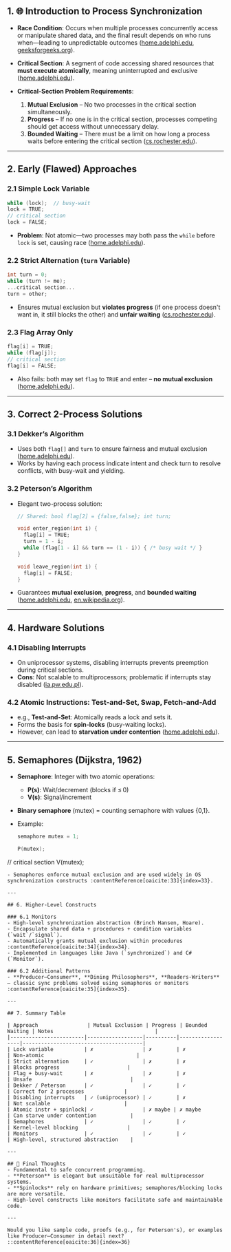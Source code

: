 
## 1. 🌐 Introduction to Process Synchronization

* **Race Condition**: Occurs when multiple processes concurrently access or manipulate shared data, and the final result depends on who runs when—leading to unpredictable outcomes ([home.adelphi.edu][1], [geeksforgeeks.org][2]).
* **Critical Section**: A segment of code accessing shared resources that **must execute atomically**, meaning uninterrupted and exclusive ([home.adelphi.edu][1]).
* **Critical-Section Problem Requirements**:

  1. **Mutual Exclusion** – No two processes in the critical section simultaneously.
  2. **Progress** – If no one is in the critical section, processes competing should get access without unnecessary delay.
  3. **Bounded Waiting** – There must be a limit on how long a process waits before entering the critical section ([cs.rochester.edu][3]).

---

## 2. Early (Flawed) Approaches

### 2.1 Simple Lock Variable

```c
while (lock);  // busy-wait
lock = TRUE;
// critical section
lock = FALSE;
```

* **Problem**: Not atomic—two processes may both pass the `while` before `lock` is set, causing race ([home.adelphi.edu][1]).

### 2.2 Strict Alternation (`turn` Variable)

```c
int turn = 0;
while (turn != me);
...critical section...
turn = other;
```

* Ensures mutual exclusion but **violates progress** (if one process doesn't want in, it still blocks the other) and **unfair waiting** ([cs.rochester.edu][3]).

### 2.3 Flag Array Only

```c
flag[i] = TRUE;
while (flag[j]);
// critical section
flag[i] = FALSE;
```

* Also fails: both may set `flag` to `TRUE` and enter – **no mutual exclusion** ([home.adelphi.edu][1]).

---

## 3. Correct 2-Process Solutions

### 3.1 Dekker’s Algorithm

* Uses both `flag[]` and `turn` to ensure fairness and mutual exclusion ([home.adelphi.edu][1]).
* Works by having each process indicate intent and check turn to resolve conflicts, with busy-wait and yielding.

### 3.2 Peterson’s Algorithm

* Elegant two-process solution:

  ```c
  // Shared: bool flag[2] = {false,false}; int turn;

  void enter_region(int i) {
    flag[i] = TRUE;
    turn = 1 - i;
    while (flag[1 - i] && turn == (1 - i)) { /* busy wait */ }
  }

  void leave_region(int i) {
    flag[i] = FALSE;
  }
  ```
* Guarantees **mutual exclusion**, **progress**, and **bounded waiting** ([home.adelphi.edu][1], [en.wikipedia.org][4]).

---

## 4. Hardware Solutions

### 4.1 Disabling Interrupts

* On uniprocessor systems, disabling interrupts prevents preemption during critical sections.
* **Cons**: Not scalable to multiprocessors; problematic if interrupts stay disabled ([ia.pw.edu.pl][5]).

### 4.2 Atomic Instructions: Test-and-Set, Swap, Fetch-and-Add

* e.g., **Test-and-Set**: Atomically reads a lock and sets it.
* Forms the basis for **spin-locks** (busy-waiting locks).
* However, can lead to **starvation under contention** ([home.adelphi.edu][1]).

---

## 5. Semaphores (Dijkstra, 1962)

* **Semaphore**: Integer with two atomic operations:

  * **P(s)**: Wait/decrement (blocks if ≤ 0)
  * **V(s)**: Signal/increment
* **Binary semaphore** (mutex) = counting semaphore with values {0,1}.
* Example:

  ```c
  semaphore mutex = 1;

  P(mutex);
  ```

// critical section
V(mutex);

```
- Semaphores enforce mutual exclusion and are used widely in OS synchronization constructs :contentReference[oaicite:33]{index=33}.

---

## 6. Higher-Level Constructs

### 6.1 Monitors
- High-level synchronization abstraction (Brinch Hansen, Hoare).
- Encapsulate shared data + procedures + condition variables (`wait`/`signal`).
- Automatically grants mutual exclusion within procedures :contentReference[oaicite:34]{index=34}.
- Implemented in languages like Java (`synchronized`) and C# (`Monitor`).

### 6.2 Additional Patterns
- **Producer–Consumer**, **Dining Philosophers**, **Readers-Writers** – classic sync problems solved using semaphores or monitors :contentReference[oaicite:35]{index=35}.

---

## 7. Summary Table

| Approach                | Mutual Exclusion | Progress | Bounded Waiting | Notes                                 |
|------------------------|------------------|----------|------------------|---------------------------------------|
| Lock variable          | ✗                | ✗        | ✗                | Non-atomic                              |
| Strict alternation     | ✓                | ✗        | ✗                | Blocks progress                      |
| Flag + busy-wait       | ✗                | ✗        | ✗                | Unsafe                                |
| Dekker / Peterson      | ✓                | ✓        | ✓                | Correct for 2 processes             |
| Disabling interrupts   | ✓ (uniprocessor) | ✓        | ✗                | Not scalable                        |
| Atomic instr + spinlock| ✓                | ✗ maybe | ✗ maybe         | Can starve under contention           |
| Semaphores             | ✓                | ✓        | ✓                | Kernel-level blocking                |
| Monitors               | ✓                | ✓        | ✓                | High-level, structured abstraction    |

---

## 🧭 Final Thoughts
- Fundamental to safe concurrent programming.
- **Peterson** is elegant but unsuitable for real multiprocessor systems.
- **Spinlocks** rely on hardware primitives; semaphores/blocking locks are more versatile.
- High-level constructs like monitors facilitate safe and maintainable code.

---

Would you like sample code, proofs (e.g., for Peterson's), or examples like Producer–Consumer in detail next?
::contentReference[oaicite:36]{index=36}
```

[1]: https://home.adelphi.edu/~siegfried/cs453/453l6.pdf?utm_source=chatgpt.com "[PDF] CSC 453 Operating Systems - Lecture 6 : Process Synchronization"
[2]: https://www.geeksforgeeks.org/operating-systems/introduction-of-process-synchronization/?utm_source=chatgpt.com "Introduction of Process Synchronization - GeeksforGeeks"
[3]: https://www.cs.rochester.edu/users/faculty/sandhya/csc256/lectures/lecture06-highsync.pdf?utm_source=chatgpt.com "[PDF] Synchronization Principles Race Condition The Critical-Section ..."
[4]: https://en.wikipedia.org/wiki/Peterson%27s_algorithm?utm_source=chatgpt.com "Peterson's algorithm"
[5]: https://www.ia.pw.edu.pl/~tkruk/edu/eopsya2009/lecture/eopsy04.pdf?utm_source=chatgpt.com "[PDF] Operating Systems Mutual Exclusion and Synchronization Race ..."
